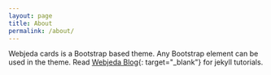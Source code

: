 ```yaml
---
layout: page
title: About
permalink: /about/
---
```


Webjeda cards is a Bootstrap based theme. Any Bootstrap element can be used in the theme. Read [Webjeda Blog](http://blog.webjeda.com){: target="\_blank"} for jekyll tutorials.

